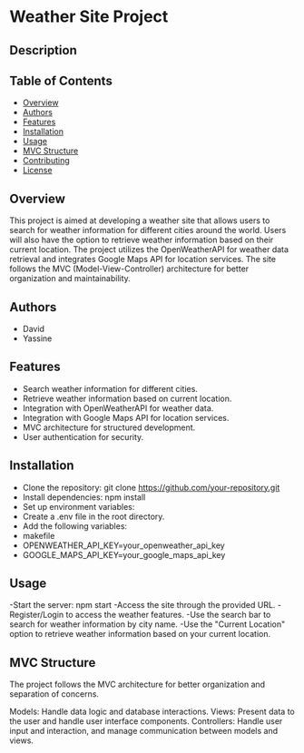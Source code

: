 # Weather Site Project

## Description

## Table of Contents

- [Overview](#overview)
- [Authors](#authors)
- [Features](#features)
- [Installation](#installation)
- [Usage](#usage)
- [MVC Structure](#mvc-structure)
- [Contributing](#contributing)
- [License](#license)

## Overview
This project is aimed at developing a weather site that allows users to search for weather information for different cities around the world. 
Users will also have the option to retrieve weather information based on their current location. 
The project utilizes the OpenWeatherAPI for weather data retrieval and integrates Google Maps API for location services. 
The site follows the MVC (Model-View-Controller) architecture for better organization and maintainability.


## Authors

- David
- Yassine

## Features
- Search weather information for different cities.
- Retrieve weather information based on current location.
- Integration with OpenWeatherAPI for weather data.
- Integration with Google Maps API for location services.
- MVC architecture for structured development.
- User authentication for security.

## Installation
- Clone the repository: git clone https://github.com/your-repository.git
- Install dependencies: npm install
- Set up environment variables:
- Create a .env file in the root directory.
- Add the following variables:
- makefile
- OPENWEATHER_API_KEY=your_openweather_api_key
- GOOGLE_MAPS_API_KEY=your_google_maps_api_key

## Usage
-Start the server: npm start
-Access the site through the provided URL.
-Register/Login to access the weather features.
-Use the search bar to search for weather information by city name.
-Use the "Current Location" option to retrieve weather information based on your current location.

## MVC Structure
The project follows the MVC architecture for better organization and separation of concerns.

Models: Handle data logic and database interactions.
Views: Present data to the user and handle user interface components.
Controllers: Handle user input and interaction, and manage communication between models and views.

